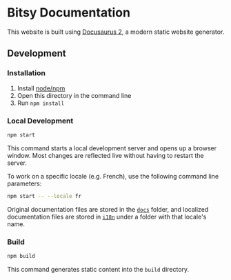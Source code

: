 # Bitsy Documentation

This website is built using [Docusaurus 2](https://docusaurus.io/), a modern static website generator.

## Development

### Installation

1. Install [node/npm](https://nodejs.org)
2. Open this directory in the command line
3. Run `npm install`

### Local Development

```sh
npm start
```

This command starts a local development server and opens up a browser window. Most changes are reflected live without having to restart the server.

To work on a specific locale (e.g. French), use the following command line parameters:

```sh
npm start -- --locale fr
```

Original documentation files are stored in the [`docs`](./docs/) folder, and localized documentation files are stored in [`i18n`](./i18n/) under a folder with that locale's name.

### Build

```sh
npm build
```

This command generates static content into the `build` directory.
